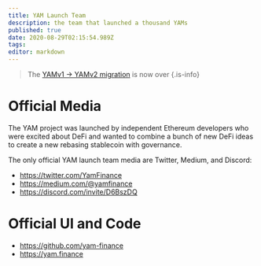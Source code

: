 ```yaml
---
title: YAM Launch Team
description: the team that launched a thousand YAMs
published: true
date: 2020-08-29T02:15:54.989Z
tags: 
editor: markdown
---
```



> The [YAMv1 → YAMv2 migration](/migration) is now over
{.is-info}

# Official Media

The YAM project was launched by independent Ethereum developers who were excited about DeFi and wanted to combine a bunch of new DeFi ideas to create a new rebasing stablecoin with governance.

The only official YAM launch team media are Twitter, Medium, and Discord:

- https://twitter.com/YamFinance
- https://medium.com/@yamfinance
- https://discord.com/invite/D6BszDQ

# Official UI and Code

- https://github.com/yam-finance
- https://yam.finance
